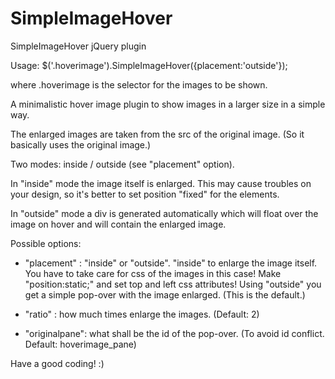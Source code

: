 SimpleImageHover
================

SimpleImageHover jQuery plugin

Usage:
$('.hoverimage').SimpleImageHover({placement:'outside'});

where .hoverimage is the selector for the images to be shown.

A minimalistic hover image plugin to show images in a larger size in a simple way.

The enlarged images are taken from the src of the original image. (So it basically uses the original image.)

Two modes: inside / outside (see "placement" option).

In "inside" mode the image itself is enlarged. This may cause troubles on your design, so it's better to set position "fixed" for the elements.

In "outside" mode a div is generated automatically which will float over the image on hover and will contain the enlarged image.

Possible options:

- "placement" : "inside" or "outside". "inside" to enlarge the image itself. You have to take care for css of the images in this case! Make "position:static;" and set top and left css attributes! Using "outside" you get a simple pop-over with the image enlarged. (This is the default.)

- "ratio" : how much times enlarge the images. (Default: 2)

- "originalpane": what shall be the id of the pop-over. (To avoid id conflict. Default: hoverimage_pane)

Have a good coding! :)

